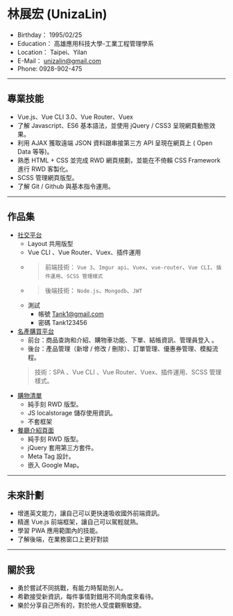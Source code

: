 # 林展宏 (UnizaLin)
- Birthday： 1995/02/25
- Education： 高雄應用科技大學-工業工程管理學系
- Location： Taipei、Yilan
- E-Mail： unizalin@gmail.com
- Phone: 0928-902-475
----------
## 專業技能
- Vue.js、Vue CLI 3.0、Vue Router、Vuex
- 了解 Javascript、ES6 基本語法，並使用 jQuery / CSS3 呈現網頁動態效果。
- 利用 AJAX 獲取遠端 JSON 資料跟串接第三方 API 呈現在網頁上 ( Open Data 等等)。
- 熟悉 HTML + CSS 並完成 RWD 網頁規劃，並能在不倚賴 CSS Framework 進行 RWD 客製化。
- SCSS 管理網頁版型。
- 了解 Git / Github 與基本指令運用。
---------
## 作品集
- <a href="https://unizalin.github.io/vue3-wall/dist/#/login" target="_blank">社交平台</a>
    - Layout 共用版型
    - Vue CLI 、Vue Router、Vuex、插件運用
    - > 前端技術： `Vue 3`、`Imgur api`、`Vuex`、`vue-router`、`Vue CLI`、`插件運用`、`SCSS 管理樣式`
    - > 後端技術： `Node.js`、`Mongodb`、`JWT`
    - 測試
      - 帳號 Tank1@gmail.com
      - 密碼 Tank123456
- <a href="https://unizalin.github.io/vue3demo/dist/#/" target="_blank">名產購買平台</a>
    - 前台：商品查詢和介紹、購物車功能、下單、結帳資訊、管理員登入 。
    - 後台：產品管理（新增 / 修改 / 刪除）、訂單管理、優惠券管理、模擬流程。
    > 技術：SPA 、Vue CLI 、Vue Router、Vuex、插件運用、SCSS 管理樣式。
- <a href="https://unizalin.github.io/JS-localstorage-shoppingList/" target="_blank">購物清單</a>
    - 純手刻 RWD 版型。
    - JS localstorage 儲存使用資訊。
    - 不套框架
- <a href="https://unizalin.github.io/RWD-Html/" target="_blank">餐廳介紹頁面</a>
    - 純手刻 RWD 版型。
    - jQuery 套用第三方套件。
    - Meta Tag 設計。
    - 嵌入 Google Map。
---------
## 未來計劃
- 增進英文能力，讓自己可以更快速吸收國外前端資訊。
- 精進 Vue.js 前端框架，讓自己可以駕輕就熟。
- 學習 PWA  應用範圍內的技能。
- 了解後端，在業務窗口上更好對談
--------
## 關於我
- 勇於嘗試不同挑戰，有能力時幫助別人。
- 希歡接受新資訊，每件事情對錯用不同角度來看待。
- 樂於分享自己所有的，對於他人受度觀察敏捷。


